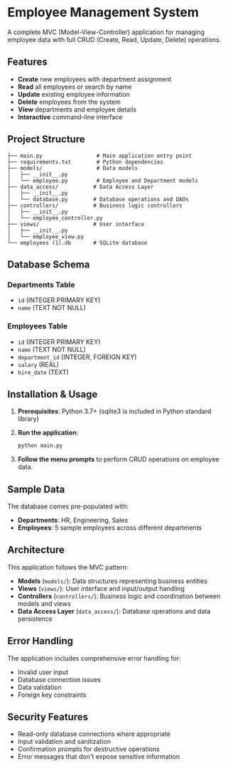 # Employee Management System

A complete MVC (Model-View-Controller) application for managing employee data with full CRUD (Create, Read, Update, Delete) operations.

## Features

- **Create** new employees with department assignment
- **Read** all employees or search by name
- **Update** existing employee information
- **Delete** employees from the system
- **View** departments and employee details
- **Interactive** command-line interface

## Project Structure

```
├── main.py                 # Main application entry point
├── requirements.txt        # Python dependencies
├── models/                 # Data models
│   ├── __init__.py
│   └── employee.py         # Employee and Department models
├── data_access/           # Data Access Layer
│   ├── __init__.py
│   └── database.py        # Database operations and DAOs
├── controllers/           # Business logic controllers
│   ├── __init__.py
│   └── employee_controller.py
├── views/                 # User interface
│   ├── __init__.py
│   └── employee_view.py
└── employees (1).db       # SQLite database
```

## Database Schema

### Departments Table
- `id` (INTEGER PRIMARY KEY)
- `name` (TEXT NOT NULL)

### Employees Table
- `id` (INTEGER PRIMARY KEY)
- `name` (TEXT NOT NULL)
- `department_id` (INTEGER, FOREIGN KEY)
- `salary` (REAL)
- `hire_date` (TEXT)

## Installation & Usage

1. **Prerequisites**: Python 3.7+ (sqlite3 is included in Python standard library)

2. **Run the application**:
   ```bash
   python main.py
   ```

3. **Follow the menu prompts** to perform CRUD operations on employee data.

## Sample Data

The database comes pre-populated with:
- **Departments**: HR, Engineering, Sales
- **Employees**: 5 sample employees across different departments

## Architecture

This application follows the MVC pattern:

- **Models** (`models/`): Data structures representing business entities
- **Views** (`views/`): User interface and input/output handling
- **Controllers** (`controllers/`): Business logic and coordination between models and views
- **Data Access Layer** (`data_access/`): Database operations and data persistence

## Error Handling

The application includes comprehensive error handling for:
- Invalid user input
- Database connection issues
- Data validation
- Foreign key constraints

## Security Features

- Read-only database connections where appropriate
- Input validation and sanitization
- Confirmation prompts for destructive operations
- Error messages that don't expose sensitive information
